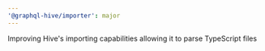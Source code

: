 ```yaml
---
'@graphql-hive/importer': major
---
```


Improving Hive's importing capabilities allowing it to parse TypeScript files
